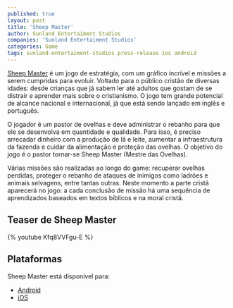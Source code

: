 ```yaml
---
published: true
layout: post
title: 'Sheep Master'
author: Sunland Entertaiment Studios 
companies: 'Sunland Entertaiment Studios'
categories: Game
tags: sunland-entertaiment-studios press-release ios android
---
```

[Sheep Master](http://www.sunlandstudios.com/sheepmaster/) é um jogo de estratégia, com um gráfico incrível e missões a serem cumpridas para evoluir. Voltado para o público cristão de diversas idades: desde crianças que já sabem ler até adultos que gostam de se distrair e aprender mais sobre o cristianismo. O jogo tem grande potencial de alcance nacional e internacional, já que está sendo lançado em inglês e português.

O jogador é um pastor de ovelhas e deve administrar o rebanho para que ele se desenvolva em quantidade e qualidade. Para isso, é preciso arrecadar dinheiro com a produção de lã e leite, aumentar a infraestrutura da fazenda e cuidar da alimentação e proteção das ovelhas. O objetivo do jogo é o pastor tornar-se Sheep Master (Mestre das Ovelhas).

Várias missões são realizadas ao longo do game: recuperar ovelhas perdidas, proteger o rebanho de ataques de inimigos como ladrões e animais selvagens, entre tantas outras. Neste momento a parte cristã aparecerá no jogo: a cada conclusão de missão há uma sequência de aprendizados baseados em textos bíblicos e na moral cristã.

## Teaser de Sheep Master
{% youtube Kfq8VVFgu-E %}

## Plataformas
Sheep Master está disponível para:
* [Android](https://play.google.com/store/apps/details?id=com.sunland.SheepMaster&hl=pt_BR)
* [iOS](https://itunes.apple.com/br/app/sheep-master-jogo-crist%C3%A3o/id1001220973?mt=8)